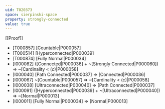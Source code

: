 ```yaml
---
uid: T020373
space: sierpinski-space
property: strongly-connected
value: true
---
```

[[Proof]]

* [T000857] [Countable|P000057]
* [T000514] [Hyperconnected|P000039]
* [T000874] [Fully Normal|P000034]
* [I000082] ([Connected|P000036] + ~[Strongly Connected|P000060]) => ~[Cardinality < $\mathfrak(c)$|P000058]
* [I000040] [Path Connected|P000037] => [Connected|P000036]
* [I000067] ~[Countable|P000057] => ~[Cardinality < $\mathfrak(c)$|P000058]
* [I000038] [Ultraconnected|P000040] => [Path Connected|P000037]
* [I000091] ([Hyperconnected|P000039] + ~[Ultraconnected|P000040]) => ~[Normal|P000013]
* [I000011] [Fully Normal|P000034] => [Normal|P000013]

